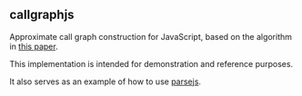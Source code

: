 callgraphjs
-----------

Approximate call graph construction for JavaScript, based on the algorithm in [this paper](http://cs.au.dk/~asf/icse13-callgraphs.pdf).

This implementation is intended for demonstration and reference purposes.

It also serves as an example of how to use [parsejs](https://github.com/asgerf/parsejs.dart).
